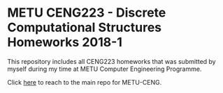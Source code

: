 <h1>METU CENG223 - Discrete Computational Structures Homeworks 2018-1</h1>
<p>This repository includes all CENG223 homeworks that was submitted by myself during my time at METU Computer Engineering Programme.</p>
<p>Click <a href="https://github.com/frozsgy/METU/">here</a> to reach to the main repo for METU-CENG.</p>
